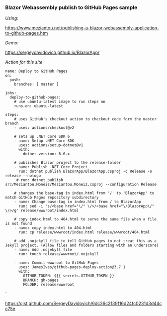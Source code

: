 <h3> <b>Blazor Webassembly publish to GitHub Pages sample</b> </h3>

_Using:_

https://www.meziantou.net/publishing-a-blazor-webassembly-application-to-github-pages.htm

_Demo:_ 

https://sergeydavidovich.github.io/BlazorApp/

_Action for this site_

    name: Deploy to GitHub Pages
    on:
      push:
        branches: [ master ]

    jobs:
      deploy-to-github-pages:
        # use ubuntu-latest image to run steps on
        runs-on: ubuntu-latest

    steps:
        # uses GitHub's checkout action to checkout code form the master branch
        - uses: actions/checkout@v2
    
        # sets up .NET Core SDK 6
        - name: Setup .NET Core SDK
          uses: actions/setup-dotnet@v1
          with:
            dotnet-version: 6.0.x  

        # publishes Blazor project to the release-folder
        - name: Publish .NET Core Project
          run: dotnet publish BlazorApp/BlazorApp.csproj -c Release -o release --nologo
         # run: dotnet publish src/Meziantou.Moneiz/Meziantou.Moneiz.csproj --configuration Release
    
        # changes the base-tag in index.html from '/' to 'BlazorApp' to match GitHub Pages repository subdirectory
        - name: Change base-tag in index.html from / to BlazorApp
          run: sed -i 's/<base href="\/" \/>/<base href="\/BlazorApp\/" \/>/g' release/wwwroot/index.html
    
        # copy index.html to 404.html to serve the same file when a file is not found
        - name: copy index.html to 404.html
          run: cp release/wwwroot/index.html release/wwwroot/404.html

        # add .nojekyll file to tell GitHub pages to not treat this as a Jekyll project. (Allow files and folders starting with an underscore)
        - name: Add .nojekyll file
          run: touch release/wwwroot/.nojekyll
      
        - name: Commit wwwroot to GitHub Pages
          uses: JamesIves/github-pages-deploy-action@3.7.1
          with:
            GITHUB_TOKEN: ${{ secrets.GITHUB_TOKEN }}
            BRANCH: gh-pages
            FOLDER: release/wwwroot
 `
  
  
 https://gist.github.com/SergeyDavidovich/6dc36c2139f16d24fc0231d3d44cc75e

